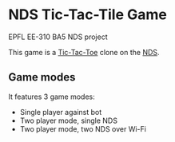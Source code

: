 # NDS Tic-Tac-Tile Game

EPFL EE-310 BA5 NDS project

This game is a [Tic-Tac-Toe](https://en.wikipedia.org/wiki/Tic-tac-toe) clone on the [NDS](https://en.wikipedia.org/wiki/Nintendo_DS).

## Game modes

It features 3 game modes:

* Single player against bot
* Two player mode, single NDS
* Two player mode, two NDS over Wi-Fi 
